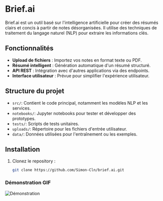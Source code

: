 # Brief.ai

Brief.ai est un outil basé sur l'intelligence artificielle pour créer des résumés clairs et concis à partir de notes désorganisées. Il utilise des techniques de traitement du langage naturel (NLP) pour extraire les informations clés.

## Fonctionnalités
- **Upload de fichiers** : Importez vos notes en format texte ou PDF.
- **Résumé intelligent** : Génération automatique d'un résumé structuré.
- **API REST** : Intégration avec d'autres applications via des endpoints.
- **Interface utilisateur** : Prévue pour simplifier l'expérience utilisateur.

## Structure du projet
- `src/`: Contient le code principal, notamment les modèles NLP et les services.
- `notebooks/`: Jupyter notebooks pour tester et développer des prototypes.
- `tests/`: Scripts de tests unitaires.
- `uploads/`: Répertoire pour les fichiers d'entrée utilisateur.
- `data/`: Données utilisées pour l'entraînement ou les exemples.

## Installation
1. Clonez le repository :
   ```bash
   git clone https://github.com/Simon-Cln/brief.ai.git

### Démonstration GIF
![Démonstration](assets/demo_brief.gif)
